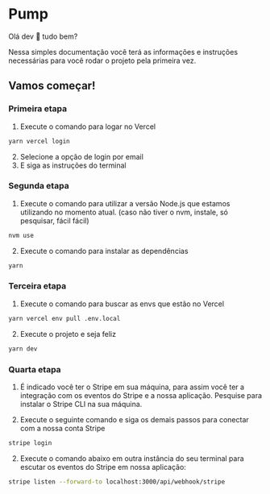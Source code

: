 # Pump

Olá dev 👋 tudo bem?

Nessa simples documentação você terá as informações e instruções necessárias para você rodar o projeto pela primeira vez.

## Vamos começar!

### Primeira etapa

1. Execute o comando para logar no Vercel

```bash
yarn vercel login
```

2. Selecione a opção de login por email
3. E siga as instruções do terminal

### Segunda etapa

1. Execute o comando para utilizar a versão Node.js que estamos utilizando no momento atual. (caso não tiver o nvm, instale, só pesquisar, fácil fácil)

```bash
nvm use
```

2. Execute o comando para instalar as dependências

```bash
yarn
```

### Terceira etapa

1. Execute o comando para buscar as envs que estão no Vercel

```bash
yarn vercel env pull .env.local
```

2. Execute o projeto e seja feliz

```bash
yarn dev
```

### Quarta etapa

1. É indicado você ter o Stripe em sua máquina, para assim você ter a integração com os eventos do Stripe e a nossa aplicação. Pesquise para instalar o Stripe CLI na sua máquina.

2. Execute o seguinte comando e siga os demais passos para conectar com a nossa conta Stripe

```bash
stripe login
```

2. Execute o comando abaixo em outra instância do seu terminal para escutar os eventos do Stripe em nossa aplicação:

```bash
stripe listen --forward-to localhost:3000/api/webhook/stripe
```
